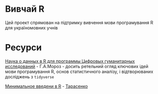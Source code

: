 Вивчай R
========
Цей проект спрямован на підтримку вивчення мови програмування R для україномовних учнів

# Ресурси
[Наука о данных в R для программы Цифровых гуманитарных исследований][moroz] - Г.А.Мороз - досить ретельний огляд ключових ідей мови програмування R, основ статистичного аналізу, і відтворюваних досліджень з `tidyverse` 

[Минимальное введени в R][tarasenko] - [Тарасенко](https://tvims.nsu.ru/tarasenko/) 



[moroz]:https://agricolamz.github.io/DS_for_DH/
[tarasenko]:https://tvims.nsu.ru/tarasenko/files/01_basics.pdf


